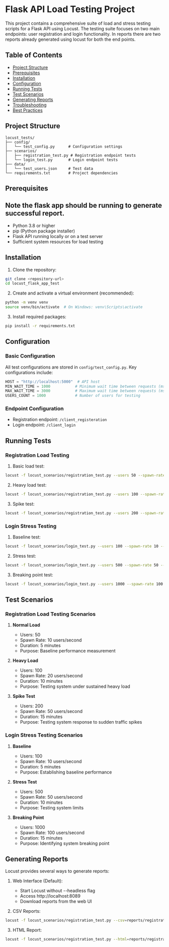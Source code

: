 # Flask API Load Testing Project

This project contains a comprehensive suite of load and stress testing scripts for a Flask API using Locust. The testing suite focuses on two main endpoints: user registration and login functionality.
In reports there are two reports already generated using locust for both the end points.

## Table of Contents
- [Project Structure](#project-structure)
- [Prerequisites](#prerequisites)
- [Installation](#installation)
- [Configuration](#configuration)
- [Running Tests](#running-tests)
- [Test Scenarios](#test-scenarios)
- [Generating Reports](#generating-reports)
- [Troubleshooting](#troubleshooting)
- [Best Practices](#best-practices)

## Project Structure
```
locust_tests/
├── config/
│   └── test_config.py      # Configuration settings
├── scenarios/
│   ├── registration_test.py # Registration endpoint tests
│   └── login_test.py       # Login endpoint tests
├── data/
│   └── test_users.json     # Test data
└── requirements.txt        # Project dependencies
```

## Prerequisites
## Note the flask app should be running to generate successful report.
- Python 3.8 or higher
- pip (Python package installer)
- Flask API running locally or on a test server
- Sufficient system resources for load testing

## Installation

1. Clone the repository:
```bash
git clone <repository-url>
cd locust_flask_app_test
```

2. Create and activate a virtual environment (recommended):
```bash
python -m venv venv
source venv/bin/activate  # On Windows: venv\Scripts\activate
```

3. Install required packages:
```bash
pip install -r requirements.txt
```

## Configuration

### Basic Configuration
All test configurations are stored in `config/test_config.py`. Key configurations include:

```python
HOST = "http://localhost:5000"  # API host
MIN_WAIT_TIME = 1000           # Minimum wait time between requests (ms)
MAX_WAIT_TIME = 3000           # Maximum wait time between requests (ms)
USERS_COUNT = 1000             # Number of users for testing
```

### Endpoint Configuration
- Registration endpoint: `/client_registeration`
- Login endpoint: `/client_login`

## Running Tests

### Registration Load Testing

1. Basic load test:
```bash
locust -f locust_scenarios/registration_test.py --users 50 --spawn-rate 10 --run-time 5m
```

2. Heavy load test:
```bash
locust -f locust_scenarios/registration_test.py --users 100 --spawn-rate 20 --run-time 10m
```

3. Spike test:
```bash
locust -f locust_scenarios/registration_test.py --users 200 --spawn-rate 50 --run-time 15m
```

### Login Stress Testing

1. Baseline test:
```bash
locust -f locust_scenarios/login_test.py --users 100 --spawn-rate 10 --run-time 5m
```

2. Stress test:
```bash
locust -f locust_scenarios/login_test.py --users 500 --spawn-rate 50 --run-time 10m
```

3. Breaking point test:
```bash
locust -f locust_scenarios/login_test.py --users 1000 --spawn-rate 100 --run-time 15m
```

## Test Scenarios

### Registration Load Testing Scenarios

1. **Normal Load**
   - Users: 50
   - Spawn Rate: 10 users/second
   - Duration: 5 minutes
   - Purpose: Baseline performance measurement

2. **Heavy Load**
   - Users: 100
   - Spawn Rate: 20 users/second
   - Duration: 10 minutes
   - Purpose: Testing system under sustained heavy load

3. **Spike Test**
   - Users: 200
   - Spawn Rate: 50 users/second
   - Duration: 15 minutes
   - Purpose: Testing system response to sudden traffic spikes

### Login Stress Testing Scenarios

1. **Baseline**
   - Users: 100
   - Spawn Rate: 10 users/second
   - Duration: 5 minutes
   - Purpose: Establishing baseline performance

2. **Stress Test**
   - Users: 500
   - Spawn Rate: 50 users/second
   - Duration: 10 minutes
   - Purpose: Testing system limits

3. **Breaking Point**
   - Users: 1000
   - Spawn Rate: 100 users/second
   - Duration: 15 minutes
   - Purpose: Identifying system breaking point

## Generating Reports

Locust provides several ways to generate reports:

1. Web Interface (Default):
   - Start Locust without --headless flag
   - Access http://localhost:8089
   - Download reports from the web UI

2. CSV Reports:
```bash
locust -f locust_scenarios/registration_test.py --csv=reports/registration_test
```

3. HTML Report:
```bash
locust -f locust_scenarios/registration_test.py --html=reports/registration_test.html
```